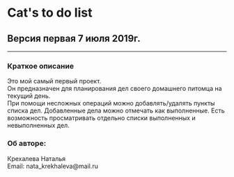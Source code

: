 <h1>Cat's to do list</h1> 
<h2>Версия первая  7 июля 2019г.</h2>
  <hr>
<h3>Краткое описание</h3>
Это мой самый первый проект.<br>
Он предназначен для планирования дел своего домашнего питомца на текущий день.<br>
При помощи несложных операций можно добавлять/удалять пункты списка дел. 
Добавленные дела можно отмечать как выполненные.
Есть возможность просматривать отдельно списки выполненных и невыполненных дел.


<h3>Об авторе:</h3>
Крехалева Наталья<br>
Email: nata_krekhaleva@mail.ru




